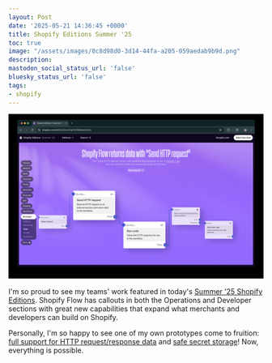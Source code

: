 ```yaml
---
layout: Post
date: '2025-05-21 14:36:45 +0000'
title: Shopify Editions Summer '25
toc: true
image: "/assets/images/0c8d98d0-3d14-44fa-a205-059aedab9b9d.png"
description:
mastodon_social_status_url: 'false'
bluesky_status_url: 'false'
tags:
- shopify
---
```



![Flow in Editions](/assets/images/0c8d98d0-3d14-44fa-a205-059aedab9b9d.png)

I'm so proud to see my teams' work featured in today's [Summer ’25 Shopify Editions](https://www.shopify.com/editions/summer2025#operations). Shopify Flow has callouts in both the Operations and Developer sections with great new capabilities that expand what merchants and developers can build on Shopify.

Personally, I'm so happy to see one of my own prototypes come to fruition: [full support for HTTP request/response data](https://changelog.shopify.com/posts/flow-improved-send-http-request-action-enables-secure-connections-to-external-systems-and-returns-data-to-the-workflow) and [safe secret storage](https://help.shopify.com/en/manual/shopify-flow/reference/actions/send-http-request#secrets)! Now, everything is possible.
